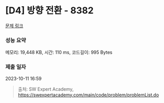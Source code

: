 # [D4] 방향 전환 - 8382 

[문제 링크](https://swexpertacademy.com/main/code/problem/problemDetail.do?contestProbId=AWyNQrCahHcDFAVP) 

### 성능 요약

메모리: 19,448 KB, 시간: 110 ms, 코드길이: 995 Bytes

### 제출 일자

2023-10-11 16:59



> 출처: SW Expert Academy, https://swexpertacademy.com/main/code/problem/problemList.do